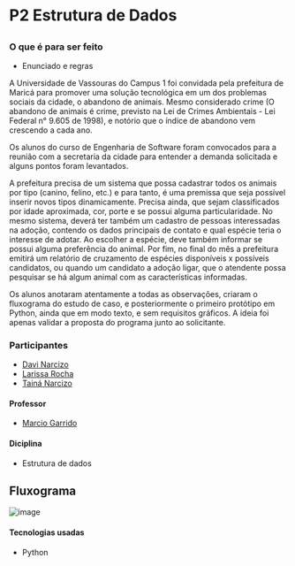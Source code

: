 # P2 Estrutura de Dados

##

### O que é para ser feito

- Enunciado e regras

A Universidade de Vassouras do Campus 1 foi convidada pela prefeitura de Maricá para promover uma solução tecnológica em um dos problemas sociais da cidade, o abandono de animais. Mesmo considerado crime (O abandono de animais é crime, previsto na Lei de Crimes Ambientais - Lei Federal n° 9.605 de 1998), e notório que o índice de abandono vem crescendo a cada ano.

Os alunos do curso de Engenharia de Software foram convocados para a reunião com a secretaria da cidade para entender a demanda solicitada e alguns pontos foram levantados.

A prefeitura precisa de um sistema que possa cadastrar todos os animais por tipo (canino, felino, etc.) e para tanto, é uma premissa que seja possível inserir novos tipos dinamicamente. Precisa ainda, que sejam classificados por idade aproximada, cor, porte e se possui alguma particularidade. No mesmo sistema, deverá ter também um cadastro de pessoas interessadas na adoção, contendo os dados principais de contato e qual espécie teria o interesse de adotar. Ao escolher a espécie, deve também informar se possui alguma preferência do animal. Por fim, no final do mês a prefeitura emitirá um relatório de cruzamento de espécies disponíveis x possíveis candidatos, ou quando um candidato a adoção ligar, que o atendente possa pesquisar se há algum animal com as características informadas.

Os alunos anotaram atentamente a todas as observações, criaram o fluxograma do estudo de caso, e posteriormente o primeiro protótipo em Python, ainda que em modo texto, e sem requisitos gráficos. A ideia foi apenas validar a proposta do programa junto ao solicitante.

### Participantes

- [Davi Narcizo](https://github.com/davi1443)
- [Larissa Rocha](https://github.com/roclari)
- [Tainá Narcizo](https://github.com/tcantunes)

#### Professor

- [Marcio Garrido](https://github.com/marciogarridoLaCop)

#### Diciplina

- Estrutura de dados

## Fluxograma

![image](https://github.com/tcantunes/P2-Estrutura-de-dados/assets/103459242/836d2fa0-24b7-4a11-974a-a4155ad6ebe1)

#### Tecnologias usadas

- Python

  
